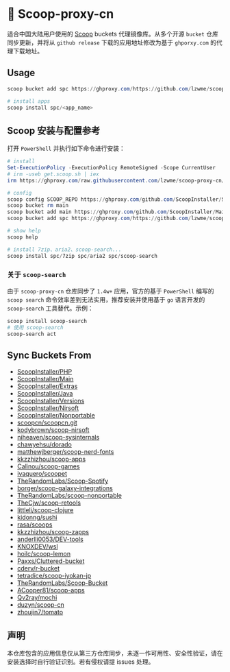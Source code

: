 # 🍡 Scoop-proxy-cn

适合中国大陆用户使用的 [Scoop](https://scoop.sh) buckets 代理镜像库。从多个开源 `bucket` 仓库同步更新，并将从 `github release` 下载的应用地址修改为基于 `ghporxy.com` 的代理下载地址。

## Usage

```powershell
scoop bucket add spc https://ghproxy.com/https://github.com/lzwme/scoop-proxy-cn

# install apps
scoop install spc/<app_name>
```

## Scoop 安装与配置参考


打开 `PowerShell` 并执行如下命令进行安装：

```powershell
# install
Set-ExecutionPolicy -ExecutionPolicy RemoteSigned -Scope CurrentUser
# irm -useb get.scoop.sh | iex
irm https://ghproxy.com/raw.githubusercontent.com/lzwme/scoop-proxy-cn/master/install.ps1 | iex

# config
scoop config SCOOP_REPO https://ghproxy.com/github.com/ScoopInstaller/Scoop
scoop bucket rm main
scoop bucket add main https://ghproxy.com/github.com/ScoopInstaller/Main
scoop bucket add spc https://ghproxy.com/https://github.com/lzwme/scoop-proxy-cn

# show help
scoop help

# install 7zip、aria2、scoop-search...
scoop install spc/7zip spc/aria2 spc/scoop-search
```

### 关于 `scoop-search`

由于 `scoop-proxy-cn` 仓库同步了 `1.4w+` 应用，官方的基于 `PowerShell` 编写的 `scoop search` 命令效率差到无法实用，推荐安装并使用基于 `go` 语言开发的 `scoop-search` 工具替代。示例：

```bash
scoop install scoop-search
# 使用 scoop-search
scoop-search act
```

## Sync Buckets From

- [ScoopInstaller/PHP](https://github.com/ScoopInstaller/PHP)
- [ScoopInstaller/Main](https://github.com/ScoopInstaller/Main)
- [ScoopInstaller/Extras](https://github.com/ScoopInstaller/Extras)
- [ScoopInstaller/Java](https://github.com/ScoopInstaller/Java)
- [ScoopInstaller/Versions](https://github.com/ScoopInstaller/Versions)
- [ScoopInstaller/Nirsoft](https://github.com/ScoopInstaller/Nirsoft)
- [ScoopInstaller/Nonportable](https://github.com/ScoopInstaller/Nonportable)
- [scoopcn/scoopcn.git](https://github.com/scoopcn/scoopcn.git)
- [kodybrown/scoop-nirsoft](https://github.com/kodybrown/scoop-nirsoft)
- [niheaven/scoop-sysinternals](https://github.com/niheaven/scoop-sysinternals)
- [chawyehsu/dorado](https://github.com/chawyehsu/dorado)
- [matthewjberger/scoop-nerd-fonts](https://github.com/matthewjberger/scoop-nerd-fonts)
- [kkzzhizhou/scoop-apps](https://github.com/kkzzhizhou/scoop-apps)
- [Calinou/scoop-games](https://github.com/Calinou/scoop-games)
- [ivaquero/scoopet](https://github.com/ivaquero/scoopet)
- [TheRandomLabs/Scoop-Spotify](https://github.com/TheRandomLabs/Scoop-Spotify)
- [borger/scoop-galaxy-integrations](https://github.com/borger/scoop-galaxy-integrations)
- [TheRandomLabs/scoop-nonportable](https://github.com/TheRandomLabs/scoop-nonportable)
- [TheCjw/scoop-retools](https://github.com/TheCjw/scoop-retools)
- [littleli/scoop-clojure](https://github.com/littleli/scoop-clojure)
- [kidonng/sushi](https://github.com/kidonng/sushi)
- [rasa/scoops](https://github.com/rasa/scoops)
- [kkzzhizhou/scoop-zapps](https://github.com/kkzzhizhou/scoop-zapps)
- [anderlli0053/DEV-tools](https://github.com/anderlli0053/DEV-tools)
- [KNOXDEV/wsl](https://github.com/KNOXDEV/wsl)
- [hoilc/scoop-lemon](https://github.com/hoilc/scoop-lemon)
- [Paxxs/Cluttered-bucket](https://github.com/Paxxs/Cluttered-bucket)
- [cderv/r-bucket](https://github.com/cderv/r-bucket)
- [tetradice/scoop-iyokan-jp](https://github.com/tetradice/scoop-iyokan-jp)
- [TheRandomLabs/Scoop-Bucket](https://github.com/TheRandomLabs/Scoop-Bucket)
- [ACooper81/scoop-apps](https://github.com/ACooper81/scoop-apps)
- [Qv2ray/mochi](https://github.com/Qv2ray/mochi)
- [duzyn/scoop-cn](https://github.com/duzyn/scoop-cn)
- [zhoujin7/tomato](https://github.com/zhoujin7/tomato)

## 声明

本仓库包含的应用信息仅从第三方仓库同步，未逐一作可用性、安全性验证，请在安装选择时自行验证识别。若有侵权请提 issues 处理。
